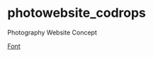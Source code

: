 # photowebsite_codrops
Photography Website Concept

[Font](https://tympanus.net/codrops/2015/05/06/photography-website-concept/)
